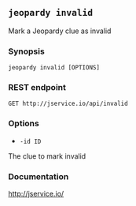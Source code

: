 ## `jeopardy invalid`

Mark a Jeopardy clue as invalid

### Synopsis

    jeopardy invalid [OPTIONS]

### REST endpoint

    GET http://jservice.io/api/invalid

### Options

* `-id ID`

The clue to mark invalid

### Documentation

http://jservice.io/
